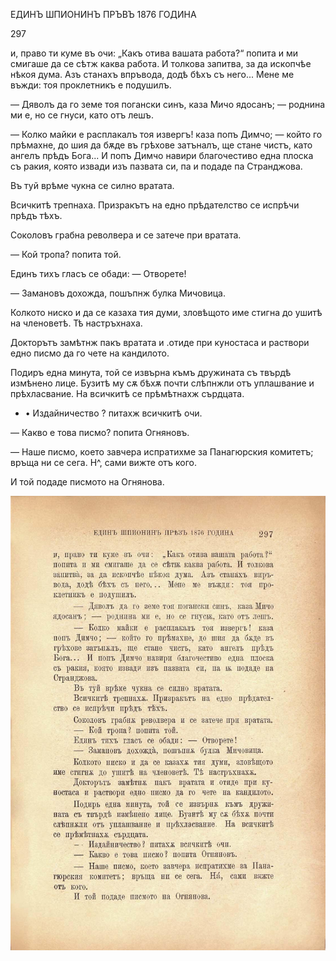 ﻿ЕДИНЪ ШПИОНИНЪ ПРЪВЪ 1876 ГОДИНА

297

и, право ти куме въ очи: „Какъ отива вашата работа?“ попита и ми смигаше да се сѣтж каква работа. И толкова запитва, за да ископчѣе нѣкоя дума. Азъ станахъ впръвода, додѣ бѣхъ съ него... Мене ме въжди: тоя проклетникъ е подушилъ.

— Дяволъ да го земе тоя погански синъ, каза Мичо ядосанъ; — роднина ми е, но се гнуси, като отъ лешъ.

— Колко майки е расплакалъ тоя извергъ! каза попъ Димчо; — който го прѣмахне, до шия да бѫде въ грѣхове затъналъ, ще стане чистъ, като ангелъ прѣдъ Бога... И попъ Димчо навири благочестиво една плоска съ ракия, която извади изъ пазвата си, па и подаде па Странджова.

Въ туй врѣме чукна се силно вратата.

Всичкитѣ трепнаха. Призракътъ на едно прѣдателство се испрѣчи прѣдъ тѣхъ.

Соколовъ грабна револвера и се затече при вратата.

— Кой тропа? попита той.

Единъ тихъ гласъ се обади: — Отворете!

— Замановъ дохожда, пошъпнж булка Мичовица.

Колкото ниско и да се казаха тия думи, зловѣщото име стигна до ушитѣ на членоветѣ. Тѣ настръхнаха.

Докторътъ замѣтнж пакъ вратата и .отиде при куностаса и раствори едно писмо да го чете на кандилото.

Подиръ една минута, той се извърна къмъ дружината съ твърдѣ измѣнено лице. Бузитѣ му сѫ бѣхѫ почти слѣпнжли отъ уплашвание и прѣхласвание. На всичкитѣ се прѣмѣтнахж сърдцата.

- • Издайничество ? питахж всичкитѣ очи.

— Какво е това писмо? попита Огняновъ.

— Наше писмо, което завчера испратихме за Панагюрския комитетъ; връща ни се сега. Н^, сами вижте отъ кого.

И той подаде писмото на Огнянова.

![original](../images/334.jpg)

